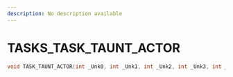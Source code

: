 ```yaml
---
description: No description available 
---
```


# TASKS\_TASK_TAUNT_ACTOR

```cpp
void TASK_TAUNT_ACTOR(int _Unk0, int _Unk1, int _Unk2, int _Unk3, int _Unk4, int _Unk5);
```